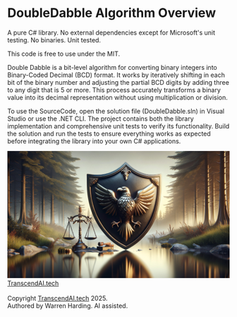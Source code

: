 # DoubleDabble Algorithm Overview

A pure C# library. No external dependencies except for Microsoft's unit testing. No binaries. Unit tested.

This code is free to use under the MIT.

Double Dabble is a bit-level algorithm for converting binary integers into Binary-Coded Decimal (BCD) format. It works by iteratively shifting in each bit of the binary number and adjusting the partial BCD digits by adding three to any digit that is 5 or more. This process accurately transforms a binary value into its decimal representation without using multiplication or division.

To use the SourceCode, open the solution file (DoubleDabble.sln) in Visual Studio or use the .NET CLI. The project contains both the library implementation and comprehensive unit tests to verify its functionality. Build the solution and run the tests to ensure everything works as expected before integrating the library into your own C# applications.

![AI Image](aiimage.jpg)
[TranscendAI.tech](https://TranscendAI.tech)<br>
<br>
Copyright [TranscendAI.tech](https://TranscendAI.tech) 2025.</br>
Authored by Warren Harding. AI assisted.</br>
